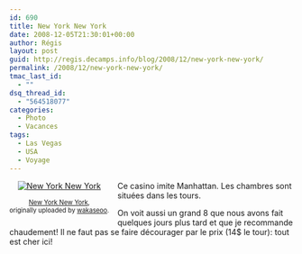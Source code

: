```yaml
---
id: 690
title: New York New York
date: 2008-12-05T21:30:01+00:00
author: Régis
layout: post
guid: http://regis.decamps.info/blog/2008/12/new-york-new-york/
permalink: /2008/12/new-york-new-york/
tmac_last_id:
  - ""
dsq_thread_id:
  - "564518077"
categories:
  - Photo
  - Vacances
tags:
  - Las Vegas
  - USA
  - Voyage
---
```

<div style="float: left; text-align: center; margin-right: 15px; margin-bottom: 15px;">
  <a href="http://www.flickr.com/photos/wakaseoo/3096159182/" title="photo sharing"><img src="http://farm4.static.flickr.com/3067/3096159182_ced7c577fd_t.jpg" alt="New York New York" /></a><br /> <span style="font-size: 0.8em; margin-top: 0px;"><br /> <a href="http://www.flickr.com/photos/wakaseoo/3096159182/">New York New York</a>,<br /> originally uploaded by <a href="http://www.flickr.com/people/wakaseoo/">wakaseoo</a>.<br /> </span>
</div>

Ce casino imite Manhattan. Les chambres sont situées dans les tours.

On voit aussi un grand 8 que nous avons fait quelques jours plus tard et que je recommande chaudement! Il ne faut pas se faire décourager par le prix (14$ le tour): tout est cher ici!
  
<br clear="all" />

